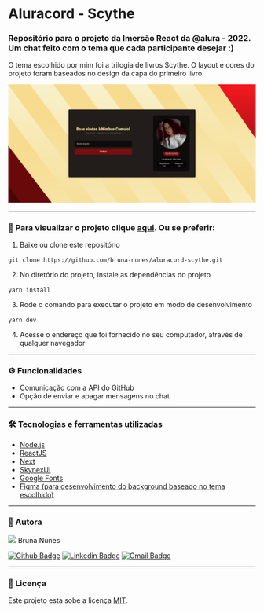 # Aluracord - Scythe

### Repositório para o projeto da Imersão React da @alura - 2022. Um chat feito com o tema que cada participante desejar :)
O tema escolhido por mim foi a trilogia de livros Scythe. O layout e cores do projeto foram baseados no design da capa do primeiro livro.


<img src="images/demonstracao.png">

---

### :eyes: Para visualizar o projeto clique <a target="_blank" href="https://aluracord-scythe.vercel.app/">aqui<a>. Ou se preferir: 
1. Baixe ou clone este repositório

```
git clone https://github.com/bruna-nunes/aluracord-scythe.git
```
2. No diretório do projeto, instale as dependências do projeto

```
yarn install
```
3. Rode o comando para executar o projeto em modo de desenvolvimento
```
yarn dev
```
4. Acesse o endereço que foi fornecido no seu computador, através de qualquer navegador
---

### ⚙️ Funcionalidades

- Comunicação com a API do GitHub
- Opção de enviar e apagar mensagens no chat

---

### 🛠 Tecnologias e ferramentas utilizadas
- [Node.js](https://nodejs.dev)
- [ReactJS](https://pt-br.reactjs.org)
- [Next](https://nextjs.org)
- [SkynexUI](https://skynexui.dev)
- [Google Fonts](https://fonts.google.com/)
- [Figma (para desenvolvimento do background baseado no tema escolhido)](https://www.figma.com/)

---

### 🦸 Autora

<img src="https://unavatar.now.sh/github/bruna-nunes" width="100">
Bruna Nunes


[![Github Badge](https://img.shields.io/badge/-Github-000?style=flat-square&logo=Github&logoColor=white&link=https://github.com/bruna-nunes)](https://github.com/bruna-nunes)
[![Linkedin Badge](https://img.shields.io/badge/-LinkedIn-blue?style=flat-square&logo=Linkedin&logoColor=white&link=https://www.linkedin.com/in/bruna-goes-nunes/)](https://www.linkedin.com/in/bruna-goes-nunes/)
[![Gmail Badge](https://img.shields.io/badge/-Gmail-c14438?style=flat-square&logo=Gmail&logoColor=white&link=mailto:brunanunes997@gmail.com)](mailto:brunanunes997@gmail.com)

---

### 📝 Licença

Este projeto esta sobe a licença [MIT](./license.txt).

